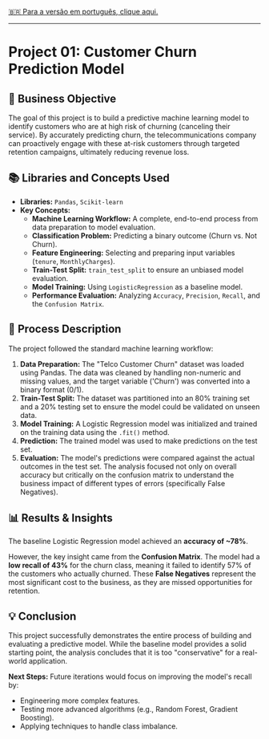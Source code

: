 [🇧🇷 Para a versão em português, clique aqui.](./LEIA-ME.md)

---

# Project 01: Customer Churn Prediction Model

## 🎯 Business Objective
The goal of this project is to build a predictive machine learning model to identify customers who are at high risk of churning (canceling their service). By accurately predicting churn, the telecommunications company can proactively engage with these at-risk customers through targeted retention campaigns, ultimately reducing revenue loss.

## 📚 Libraries and Concepts Used
-   **Libraries:** `Pandas`, `Scikit-learn`
-   **Key Concepts:**
    -   **Machine Learning Workflow:** A complete, end-to-end process from data preparation to model evaluation.
    -   **Classification Problem:** Predicting a binary outcome (Churn vs. Not Churn).
    -   **Feature Engineering:** Selecting and preparing input variables (`tenure`, `MonthlyCharges`).
    -   **Train-Test Split:** `train_test_split` to ensure an unbiased model evaluation.
    -   **Model Training:** Using `LogisticRegression` as a baseline model.
    -   **Performance Evaluation:** Analyzing `Accuracy`, `Precision`, `Recall`, and the `Confusion Matrix`.

## 📖 Process Description
The project followed the standard machine learning workflow:
1.  **Data Preparation:** The "Telco Customer Churn" dataset was loaded using Pandas. The data was cleaned by handling non-numeric and missing values, and the target variable ('Churn') was converted into a binary format (0/1).
2.  **Train-Test Split:** The dataset was partitioned into an 80% training set and a 20% testing set to ensure the model could be validated on unseen data.
3.  **Model Training:** A Logistic Regression model was initialized and trained on the training data using the `.fit()` method.
4.  **Prediction:** The trained model was used to make predictions on the test set.
5.  **Evaluation:** The model's predictions were compared against the actual outcomes in the test set. The analysis focused not only on overall accuracy but critically on the confusion matrix to understand the business impact of different types of errors (specifically False Negatives).

## 📊 Results & Insights
The baseline Logistic Regression model achieved an **accuracy of ~78%**.

However, the key insight came from the **Confusion Matrix**. The model had a **low recall of 43%** for the churn class, meaning it failed to identify 57% of the customers who actually churned. These **False Negatives** represent the most significant cost to the business, as they are missed opportunities for retention.

## 💡 Conclusion
This project successfully demonstrates the entire process of building and evaluating a predictive model. While the baseline model provides a solid starting point, the analysis concludes that it is too "conservative" for a real-world application.

**Next Steps:** Future iterations would focus on improving the model's recall by:
-   Engineering more complex features.
-   Testing more advanced algorithms (e.g., Random Forest, Gradient Boosting).
-   Applying techniques to handle class imbalance.